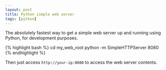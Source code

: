 ```yaml
---
layout: post
title: Python simple web server
tags: [python]
---
```


The absolutely fastest way to get a simple web server up and running using
Python, for development purposes.


{% highlight bash %}
cd my_web_root
python -m SimpleHTTPServer 8080
{% endhighlight %}

Then just access `http://your-ip:8080` to access the web server contents.
